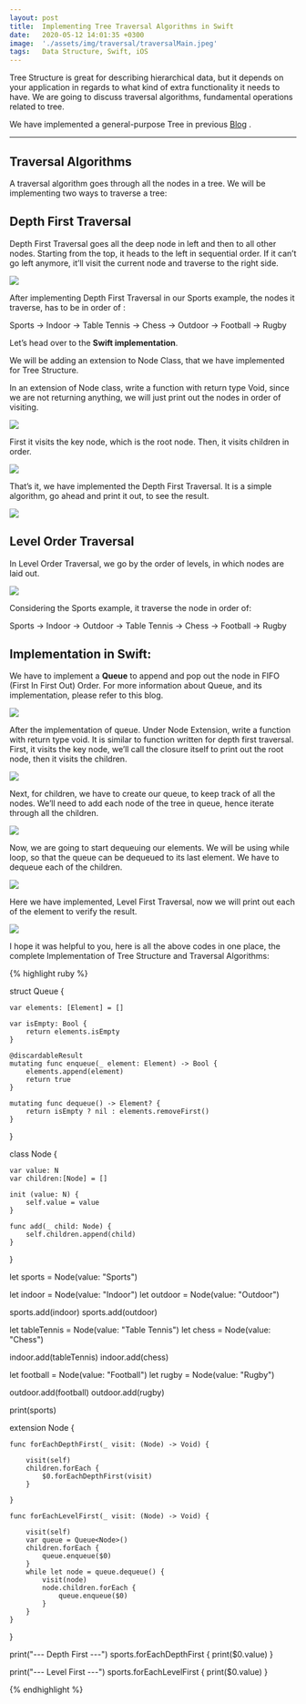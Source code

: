 ```yaml
---
layout: post
title:  Implementing Tree Traversal Algorithms in Swift
date:   2020-05-12 14:01:35 +0300
image:  './assets/img/traversal/traversalMain.jpeg'
tags:   Data Structure, Swift, iOS
---
```

Tree Structure is great for describing hierarchical data, but it depends on your application in regards to what kind of extra functionality it needs to have. We are going to discuss traversal algorithms, fundamental operations related to tree.

We have implemented a general-purpose Tree in previous [Blog][Blog] .

---

## Traversal Algorithms

A traversal algorithm goes through all the nodes in a tree. We will be implementing two ways to traverse a tree:

## Depth First Traversal

Depth First Traversal goes all the deep node in left and then to all other nodes. Starting from the top, it heads to the left in sequential order. If it can’t go left anymore, it’ll visit the current node and traverse to the right side.

![](/assets/img/traversal/trav1.png)

After implementing Depth First Traversal in our Sports example, the nodes it traverse, has to be in order of :

Sports -> Indoor -> Table Tennis -> Chess -> Outdoor -> Football -> Rugby

Let’s head over to the **Swift implementation**.

We will be adding an extension to Node Class, that we have implemented for Tree Structure.

In an extension of Node class, write a function with return type Void, since we are not returning anything, we will just print out the nodes in order of visiting.

![](/assets/img/traversal/trav2.png)

First it visits the key node, which is the root node. Then, it visits children in order.

![](/assets/img/traversal/trav3.png)

That’s it, we have implemented the Depth First Traversal. It is a simple algorithm, go ahead and print it out, to see the result.

![](/assets/img/traversal/trav4.png)

## Level Order Traversal

In Level Order Traversal, we go by the order of levels, in which nodes are laid out.

![](/assets/img/traversal/trav5.png)

Considering the Sports example, it traverse the node in order of:

Sports -> Indoor -> Outdoor -> Table Tennis -> Chess -> Football -> Rugby

## Implementation in Swift:

We have to implement a **Queue** to append and pop out the node in FIFO (First In First Out) Order. For more information about Queue, and its implementation, please refer to this blog.

![](/assets/img/traversal/trav6.png)

After the implementation of queue. Under Node Extension, write a function with return type void. It is similar to function written for depth first traversal. First, it visits the key node, we’ll call the closure itself to print out the root node, then it visits the children.

![](/assets/img/traversal/trav7.png)

Next, for children, we have to create our queue, to keep track of all the nodes. We’ll need to add each node of the tree in queue, hence iterate through all the children.

![](/assets/img/traversal/trav8.png)

Now, we are going to start dequeuing our elements. We will be using while loop, so that the queue can be dequeued to its last element. We have to dequeue each of the children.

![](/assets/img/traversal/trav9.png)

Here we have implemented, Level First Traversal, now we will print out each of the element to verify the result.

![](/assets/img/traversal/trav10.png)

I hope it was helpful to you, here is all the above codes in one place, the complete Implementation of Tree Structure and Traversal Algorithms:

{% highlight ruby %}

struct Queue<Element> {
    
    var elements: [Element] = []
    
    var isEmpty: Bool {
        return elements.isEmpty
    }
    
    @discardableResult
    mutating func enqueue(_ element: Element) -> Bool {
        elements.append(element)
        return true
    }
    
    mutating func dequeue() -> Element? {
        return isEmpty ? nil : elements.removeFirst()
    }
    
}

class Node<N> {
    
    var value: N
    var children:[Node] = []
    
    init (value: N) {
        self.value = value
    }
    
    func add(_ child: Node) {
        self.children.append(child)
    }
    
}

let sports = Node(value: "Sports")

let indoor = Node(value: "Indoor")
let outdoor = Node(value: "Outdoor")

sports.add(indoor)
sports.add(outdoor)

let tableTennis = Node(value: "Table Tennis")
let chess = Node(value: "Chess")

indoor.add(tableTennis)
indoor.add(chess)

let football = Node(value: "Football")
let rugby = Node(value: "Rugby")

outdoor.add(football)
outdoor.add(rugby)

print(sports)

extension Node {
    
    func forEachDepthFirst(_ visit: (Node) -> Void) {
        
        visit(self)
        children.forEach {
            $0.forEachDepthFirst(visit)
        }
        
    }
    
    func forEachLevelFirst(_ visit: (Node) -> Void) {
        
        visit(self)
        var queue = Queue<Node>()
        children.forEach {
            queue.enqueue($0)
        }
        while let node = queue.dequeue() {
            visit(node)
            node.children.forEach {
                queue.enqueue($0)
            }
        }
    }
  
}

print("--- Depth First ---")
sports.forEachDepthFirst {
    print($0.value)
}

print("--- Level First ---")
sports.forEachLevelFirst {
    print($0.value)
}

{% endhighlight %}

[Blog]: https://hempoudyal.github.io/2020/05/09/implementing-tree-swift/
